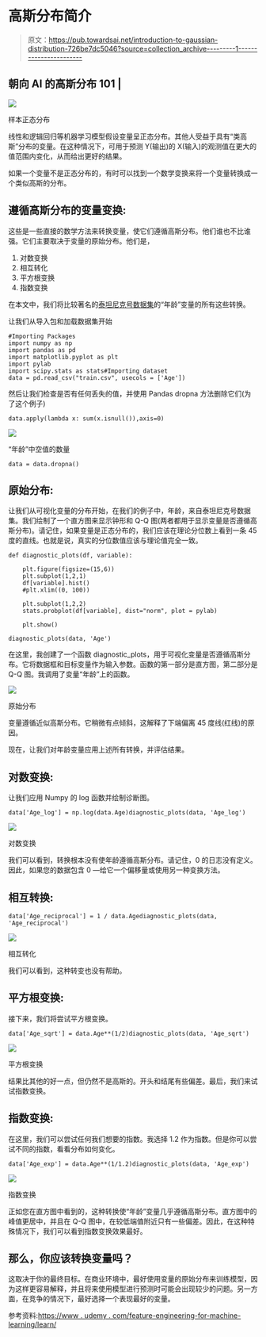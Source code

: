 # 高斯分布简介

> 原文：<https://pub.towardsai.net/introduction-to-gaussian-distribution-726be7dc5046?source=collection_archive---------1----------------------->

## 朝向 AI 的高斯分布 101 |

![](img/14278f63716c08b1e8a52b71e2bdea05.png)

样本正态分布

线性和逻辑回归等机器学习模型假设变量呈正态分布。其他人受益于具有“类高斯”分布的变量。在这种情况下，可用于预测 Y(输出)的 X(输入)的观测值在更大的值范围内变化，从而给出更好的结果。

如果一个变量不是正态分布的，有时可以找到一个数学变换来将一个变量转换成一个类似高斯的分布。

## 遵循高斯分布的变量变换:

这些是一些直接的数学方法来转换变量，使它们遵循高斯分布。他们谁也不比谁强。它们主要取决于变量的原始分布。他们是，

1.  对数变换
2.  相互转化
3.  平方根变换
4.  指数变换

在本文中，我们将比较著名的[泰坦尼克号数据集](https://www.kaggle.com/c/titanic/data)的“年龄”变量的所有这些转换。

让我们从导入包和加载数据集开始

```
#Importing Packages
import numpy as np 
import pandas as pd
import matplotlib.pyplot as plt
import pylab
import scipy.stats as stats#Importing dataset
data = pd.read_csv("train.csv", usecols = ['Age'])
```

然后让我们检查是否有任何丢失的值，并使用 Pandas dropna 方法删除它们(为了这个例子)

```
data.apply(lambda x: sum(x.isnull()),axis=0)
```

![](img/6966d459b1a5651d5266174843386220.png)

“年龄”中空值的数量

```
data = data.dropna()
```

## 原始分布:

让我们从可视化变量的分布开始，在我们的例子中，年龄，来自泰坦尼克号数据集。我们绘制了一个直方图来显示钟形和 Q-Q 图(两者都用于显示变量是否遵循高斯分布)。请记住，如果变量是正态分布的，我们应该在理论分位数上看到一条 45 度的直线。也就是说，真实的分位数值应该与理论值完全一致。

```
def diagnostic_plots(df, variable): 

    plt.figure(figsize=(15,6))
    plt.subplot(1,2,1)
    df[variable].hist()
    #plt.xlim((0, 100))

    plt.subplot(1,2,2)
    stats.probplot(df[variable], dist="norm", plot = pylab)

    plt.show()

diagnostic_plots(data, 'Age')
```

在这里，我创建了一个函数 diagnostic_plots，用于可视化变量是否遵循高斯分布。它将数据框和目标变量作为输入参数。函数的第一部分是直方图，第二部分是 Q-Q 图。我调用了变量“年龄”上的函数。

![](img/5a2487fce69e4919bbebe661f51b0b23.png)

原始分布

变量遵循近似高斯分布。它稍微有点倾斜，这解释了下端偏离 45 度线(红线)的原因。

现在，让我们对年龄变量应用上述所有转换，并评估结果。

## 对数变换:

让我们应用 Numpy 的 log 函数并绘制诊断图。

```
data['Age_log'] = np.log(data.Age)diagnostic_plots(data, 'Age_log')
```

![](img/2674b60db597256bb997da59aa722063.png)

对数变换

我们可以看到，转换根本没有使年龄遵循高斯分布。请记住，0 的日志没有定义。因此，如果您的数据包含 0 —给它一个偏移量或使用另一种变换方法。

## 相互转换:

```
data['Age_reciprocal'] = 1 / data.Agediagnostic_plots(data, 'Age_reciprocal')
```

![](img/81e9461c7e6c5abf493d48487948db7a.png)

相互转化

我们可以看到，这种转变也没有帮助。

## 平方根变换:

接下来，我们将尝试平方根变换。

```
data['Age_sqrt'] = data.Age**(1/2)diagnostic_plots(data, 'Age_sqrt')
```

![](img/e3b8543aa1fd95f2b7e14d132745ff0f.png)

平方根变换

结果比其他的好一点，但仍然不是高斯的。开头和结尾有些偏差。最后，我们来试试指数变换。

## 指数变换:

在这里，我们可以尝试任何我们想要的指数。我选择 1.2 作为指数。但是你可以尝试不同的指数，看看分布如何变化。

```
data['Age_exp'] = data.Age**(1/1.2)diagnostic_plots(data, 'Age_exp')
```

![](img/fcff30046128760b1775e83426e3d0cf.png)

指数变换

正如您在直方图中看到的，这种转换使“年龄”变量几乎遵循高斯分布。直方图中的峰值更居中，并且在 Q-Q 图中，在较低端值附近只有一些偏差。因此，在这种特殊情况下，我们可以看到指数变换效果最好。

## 那么，你应该转换变量吗？

这取决于你的最终目标。在商业环境中，最好使用变量的原始分布来训练模型，因为这样更容易解释，并且将来使用模型进行预测时可能会出现较少的问题。另一方面，在竞争的情况下，最好选择一个表现最好的变量。

参考资料:[https://www . udemy . com/feature-engineering-for-machine-learning/learn/](https://www.udemy.com/feature-engineering-for-machine-learning/learn/lecture/8749894#overview)